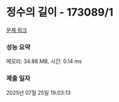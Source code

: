 # 정수의 길이 - 173089/1 

[문제 링크](https://level.goorm.io/exam/173089/%EC%A0%95%EC%88%98%EC%9D%98-%EA%B8%B8%EC%9D%B4/quiz/1) 

### 성능 요약

메모리: 34.88 MB, 시간: 0.14 ms

### 제출 일자

2025년 07월 25일 19:03:13

